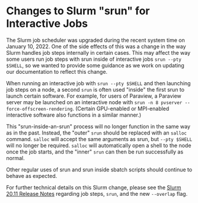 # Changes to Slurm "srun" for Interactive Jobs

The Slurm job scheduler was upgraded during the recent system time on January 10, 2022. 
One of the side effects of this was a change in the way Slurm handles job steps internally in certain cases. 
This may affect the way some users run job steps with srun inside of interactive jobs `srun --pty $SHELL`, so we wanted to provide some guidance as we work on updating our documentation to reflect this change. 

When running an interactive job with `srun --pty $SHELL` and then launching job steps on a node, a second `srun` is often used "inside" the first srun to launch certain software. 
For example, for users of Paraview, a Paraview server may be launched on an interactive node with `srun -n 8 pvserver --force-offscreen-rendering`. 
(Certain GPU-enabled or MPI-enabled interactive software also functions in a similar manner.)

This "srun-inside-an-srun" process will no longer function in the same way as in the past. Instead, the "outer" `srun` should be replaced with an `salloc` command. `salloc` will accept the same arguments as srun, but `--pty $SHELL` will no longer be required. `salloc` will automatically open a shell to the node once the job starts, and the "inner" `srun` can then be run successfully as normal.

Other regular uses of srun and srun inside sbatch scripts should continue to behave as expected. 

For further technical details on this Slurm change, please see the [Slurm 20.11 Release Notes](https://github.com/SchedMD/slurm/blob/slurm-20.11/RELEASE_NOTES) regarding job steps, `srun`, and the new `--overlap` flag.